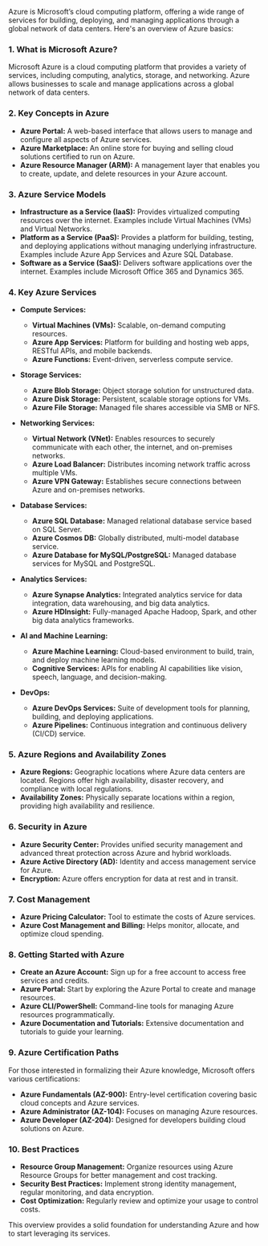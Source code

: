 Azure is Microsoft’s cloud computing platform, offering a wide range of services for building, deploying, and managing applications through a global network of data centers. Here's an overview of Azure basics:

### **1. What is Microsoft Azure?**
Microsoft Azure is a cloud computing platform that provides a variety of services, including computing, analytics, storage, and networking. Azure allows businesses to scale and manage applications across a global network of data centers.

### **2. Key Concepts in Azure**
- **Azure Portal:** A web-based interface that allows users to manage and configure all aspects of Azure services.
- **Azure Marketplace:** An online store for buying and selling cloud solutions certified to run on Azure.
- **Azure Resource Manager (ARM):** A management layer that enables you to create, update, and delete resources in your Azure account.

### **3. Azure Service Models**
- **Infrastructure as a Service (IaaS):** Provides virtualized computing resources over the internet. Examples include Virtual Machines (VMs) and Virtual Networks.
- **Platform as a Service (PaaS):** Provides a platform for building, testing, and deploying applications without managing underlying infrastructure. Examples include Azure App Services and Azure SQL Database.
- **Software as a Service (SaaS):** Delivers software applications over the internet. Examples include Microsoft Office 365 and Dynamics 365.

### **4. Key Azure Services**
- **Compute Services:**
  - **Virtual Machines (VMs):** Scalable, on-demand computing resources.
  - **Azure App Services:** Platform for building and hosting web apps, RESTful APIs, and mobile backends.
  - **Azure Functions:** Event-driven, serverless compute service.

- **Storage Services:**
  - **Azure Blob Storage:** Object storage solution for unstructured data.
  - **Azure Disk Storage:** Persistent, scalable storage options for VMs.
  - **Azure File Storage:** Managed file shares accessible via SMB or NFS.

- **Networking Services:**
  - **Virtual Network (VNet):** Enables resources to securely communicate with each other, the internet, and on-premises networks.
  - **Azure Load Balancer:** Distributes incoming network traffic across multiple VMs.
  - **Azure VPN Gateway:** Establishes secure connections between Azure and on-premises networks.

- **Database Services:**
  - **Azure SQL Database:** Managed relational database service based on SQL Server.
  - **Azure Cosmos DB:** Globally distributed, multi-model database service.
  - **Azure Database for MySQL/PostgreSQL:** Managed database services for MySQL and PostgreSQL.

- **Analytics Services:**
  - **Azure Synapse Analytics:** Integrated analytics service for data integration, data warehousing, and big data analytics.
  - **Azure HDInsight:** Fully-managed Apache Hadoop, Spark, and other big data analytics frameworks.

- **AI and Machine Learning:**
  - **Azure Machine Learning:** Cloud-based environment to build, train, and deploy machine learning models.
  - **Cognitive Services:** APIs for enabling AI capabilities like vision, speech, language, and decision-making.

- **DevOps:**
  - **Azure DevOps Services:** Suite of development tools for planning, building, and deploying applications.
  - **Azure Pipelines:** Continuous integration and continuous delivery (CI/CD) service.

### **5. Azure Regions and Availability Zones**
- **Azure Regions:** Geographic locations where Azure data centers are located. Regions offer high availability, disaster recovery, and compliance with local regulations.
- **Availability Zones:** Physically separate locations within a region, providing high availability and resilience.

### **6. Security in Azure**
- **Azure Security Center:** Provides unified security management and advanced threat protection across Azure and hybrid workloads.
- **Azure Active Directory (AD):** Identity and access management service for Azure.
- **Encryption:** Azure offers encryption for data at rest and in transit.

### **7. Cost Management**
- **Azure Pricing Calculator:** Tool to estimate the costs of Azure services.
- **Azure Cost Management and Billing:** Helps monitor, allocate, and optimize cloud spending.

### **8. Getting Started with Azure**
- **Create an Azure Account:** Sign up for a free account to access free services and credits.
- **Azure Portal:** Start by exploring the Azure Portal to create and manage resources.
- **Azure CLI/PowerShell:** Command-line tools for managing Azure resources programmatically.
- **Azure Documentation and Tutorials:** Extensive documentation and tutorials to guide your learning.

### **9. Azure Certification Paths**
For those interested in formalizing their Azure knowledge, Microsoft offers various certifications:
- **Azure Fundamentals (AZ-900):** Entry-level certification covering basic cloud concepts and Azure services.
- **Azure Administrator (AZ-104):** Focuses on managing Azure resources.
- **Azure Developer (AZ-204):** Designed for developers building cloud solutions on Azure.

### **10. Best Practices**
- **Resource Group Management:** Organize resources using Azure Resource Groups for better management and cost tracking.
- **Security Best Practices:** Implement strong identity management, regular monitoring, and data encryption.
- **Cost Optimization:** Regularly review and optimize your usage to control costs.

This overview provides a solid foundation for understanding Azure and how to start leveraging its services.